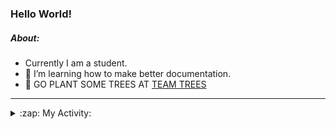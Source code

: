 ### Hello World!

##### About:
- Currently I am a student.
- 🌱 I’m learning how to make better documentation.
- 🌱 GO PLANT SOME TREES AT [TEAM TREES](https://teamtrees.org/)

---
<details>
  <summary>:zap: My Activity:</summary>
  
<!--START_SECTION:waka-->
![Code Time](http://img.shields.io/badge/Code%20Time-1%2C197%20hrs%2018%20mins-blue)

**I'm a Night 🦉** 

```text
🌞 Morning                1878 commits        ██░░░░░░░░░░░░░░░░░░░░░░░   09.98 % 
🌆 Daytime                6424 commits        █████████░░░░░░░░░░░░░░░░   34.14 % 
🌃 Evening                5415 commits        ███████░░░░░░░░░░░░░░░░░░   28.78 % 
🌙 Night                  5099 commits        ███████░░░░░░░░░░░░░░░░░░   27.10 % 
```
📅 **I'm Most Productive on Wednesday** 

```text
Monday                   2653 commits        ████░░░░░░░░░░░░░░░░░░░░░   14.10 % 
Tuesday                  2557 commits        ███░░░░░░░░░░░░░░░░░░░░░░   13.59 % 
Wednesday                4398 commits        ██████░░░░░░░░░░░░░░░░░░░   23.37 % 
Thursday                 2429 commits        ███░░░░░░░░░░░░░░░░░░░░░░   12.91 % 
Friday                   1974 commits        ███░░░░░░░░░░░░░░░░░░░░░░   10.49 % 
Saturday                 1641 commits        ██░░░░░░░░░░░░░░░░░░░░░░░   08.72 % 
Sunday                   3164 commits        ████░░░░░░░░░░░░░░░░░░░░░   16.82 % 
```


📊 **This Week I Spent My Time On** 

```text
🔥 Editors: 
VS Code                  8 hrs 33 mins       ███████████████░░░░░░░░░░   58.86 % 
IntelliJ                 5 hrs 13 mins       █████████░░░░░░░░░░░░░░░░   35.98 % 
Android Studio           44 mins             █░░░░░░░░░░░░░░░░░░░░░░░░   05.15 % 

🐱‍💻 Projects: 
file-utils               4 hrs 51 mins       ████████░░░░░░░░░░░░░░░░░   33.39 % 
melody-iuvo              2 hrs 18 mins       ████░░░░░░░░░░░░░░░░░░░░░   15.90 % 
intro                    1 hr 31 mins        ███░░░░░░░░░░░░░░░░░░░░░░   10.43 % 
demo                     1 hr 30 mins        ███░░░░░░░░░░░░░░░░░░░░░░   10.38 % 
leetc                    1 hr 10 mins        ██░░░░░░░░░░░░░░░░░░░░░░░   08.08 % 
```


 Last Updated on 13/09/2023 16:11:00 UTC
<!--END_SECTION:waka-->
</details>
